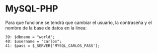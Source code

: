 # MySQL-PHP

Para que funcione se tendrá que cambiar el usuario, la contraseña y el nombre de la base de datos en la linea:

`39: $dbname = "world";`<br />
`40: $username = "carlos";`<br />
`41: $pass = $_SERVER['MYSQL_CARLOS_PASS'];`<br />
